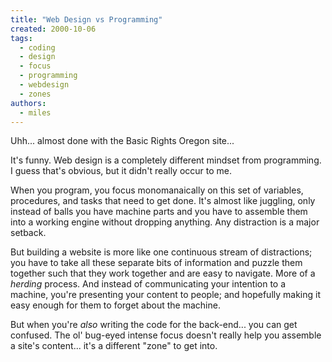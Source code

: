 ```yaml
---
title: "Web Design vs Programming"
created: 2000-10-06
tags: 
  - coding
  - design
  - focus
  - programming
  - webdesign
  - zones
authors: 
  - miles
---
```


Uhh... almost done with the Basic Rights Oregon site...

It's funny. Web design is a completely different mindset from programming. I guess that's obvious, but it didn't really occur to me.

When you program, you focus monomanaically on this set of variables, procedures, and tasks that need to get done. It's almost like juggling, only instead of balls you have machine parts and you have to assemble them into a working engine without dropping anything. Any distraction is a major setback.

But building a website is more like one continuous stream of distractions; you have to take all these separate bits of information and puzzle them together such that they work together and are easy to navigate. More of a _herding_ process. And instead of communicating your intention to a machine, you're presenting your content to people; and hopefully making it easy enough for them to forget about the machine.

But when you're _also_ writing the code for the back-end... you can get confused. The ol' bug-eyed intense focus doesn't really help you assemble a site's content... it's a different "zone" to get into.
